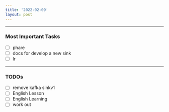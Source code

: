```yaml
---
title: '2022-02-09'
layout: post
---
```


---
### Most Important Tasks

- [ ] phare
- [ ] docs for develop a new sink
- [ ] lr

---

### TODOs
- [ ] remove kafka sinkv1
- [ ] English Lesson
- [ ] English Learning
- [ ] work out
